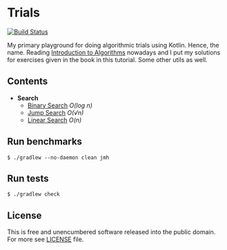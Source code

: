 # Trials

[![Build Status][actions-badge]][actions link]

My primary playground for doing algorithmic trials using Kotlin. Hence, the
name. Reading [Introduction to Algorithms][algo-book] nowadays and I put my
solutions for exercises given in the book in this tutorial. Some other utils
as well.

## Contents
- **Search**
  - [Binary Search][bin-search-impl] _O(log n)_
  - [Jump Search][jump-search-impl] _O(√n)_
  - [Linear Search][lin-search-impl] _O(n)_

## Run benchmarks

```shell script
$ ./gradlew --no-daemon clean jmh
```

## Run tests

```shell script
$ ./gradlew check
```

## License

This is free and unencumbered software released into the public domain.
For more see [LICENSE](./LICENSE) file.

[actions link]: https://github.com/sergeyklay/kotlin-trials/actions
[actions-badge]: https://github.com/sergeyklay/kotlin-trials/workflows/build/badge.svg
[algo-book]: https://www.amazon.com/Introduction-Algorithms-3rd-MIT-Press/dp/0262033844
[bin-search-impl]: https://github.com/sergeyklay/kotlin-trials/blob/master/src/main/kotlin/org/trials/search/BinarySearch.kt
[jump-search-impl]: https://github.com/sergeyklay/kotlin-trials/blob/master/src/main/kotlin/org/trials/search/JumpSearch.kt
[lin-search-impl]: https://github.com/sergeyklay/kotlin-trials/blob/master/src/main/kotlin/org/trials/search/LinearSearch.kt
